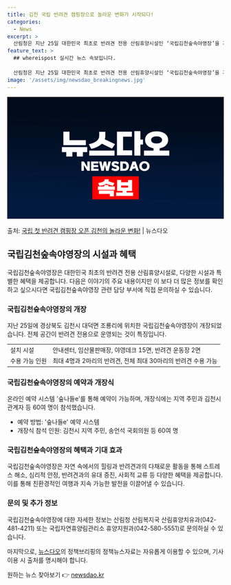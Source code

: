 ```yaml
---
title: 김천 국립 반려견 캠핑장으로 놀라운 변화가 시작되다!
categories:
  - News
excerpt: >
  산림청은 지난 25일 대한민국 최초로 반려견 전용 산림휴양시설인 ‘국립김천숲속야영장’을 개장하는 개장식을 열…
feature_text: >
  ## whereispost 실시간 뉴스 속보입니다.

  산림청은 지난 25일 대한민국 최초로 반려견 전용 산림휴양시설인 ‘국립김천숲속야영장’을 개장하는 개장식을 열…
image: '/assets/img/newsdao_breakingnews.jpg'
---
```


![뉴스다오 속보](/assets/img/newsdao_breakingnews.jpg)

<p>출처: <a href="https://newsdao.kr/4445" rel="dofollow">국립 첫 반려견 캠핑장 오픈 김천의 놀라운 변화!</a> | 뉴스다오</p>

<h2 data-ke-size="size26">국립김천숲속야영장의 시설과 혜택</h2>
<p data-ke-size="size16">국립김천숲속야영장은 대한민국 최초의 반려견 전용 산림휴양시설로, 다양한 시설과 특별한 혜택을 제공합니다. 다음은 이야기의 주요 내용이지만 이 보다 더 많은 정보를 확인하고 싶으시다면 국립김천숲속야영장 관련 담당 부서에 직접 문의하실 수 있습니다.</p>

<h3>국립김천숲속야영장의 개장</h3>
<p data-ke-size="size16">지난 25일에 경상북도 김천시 대덕면 조룡리에 위치한 국립김천숲속야영장이 개장되었습니다. 전체 공간이 반려견 전용으로 운영되는 것이 특징입니다.</p>
<table>
  <tr>
    <td>설치 시설</td>
    <td>안내센터, 임산물판매장, 야영데크 15면, 반려견 운동장 2면</td>
  </tr>
  <tr>
    <td>수용 가능 인원</td>
    <td>최대 4명과 2마리의 반려견, 전체 최대 30마리의 반려견 수용 가능</td>
  </tr>
</table>

<h3>국립김천숲속야영장의 예약과 개장식</h3>
<p data-ke-size="size16">온라인 예약 시스템 '숲나들e'를 통해 예약이 가능하며, 개장식에는 지역 주민과 김천시 관계자 등 60여 명이 참석했습니다.</p>
<ul>
  <li>예약 방법: '숲나들e' 예약 시스템</li>
  <li>개장식 참석 인원: 김천시 지역 주민, 송언석 국회의원 등 60여 명</li>
</ul>

<h3>국립김천숲속야영장의 혜택과 기대 효과</h3>
<p data-ke-size="size16">국립김천숲속야영장은 자연 속에서의 힐링과 반려견과의 다채로운 활동을 통해 스트레스 해소, 심리적 안정, 반려견과의 유대 증진, 사회적 교류 등 다양한 혜택을 제공합니다. 이를 통해 친환경적인 여행과 지속 가능한 발전을 이끌어낼 수 있습니다.</p>

<h3>문의 및 추가 정보</h3>
<p data-ke-size="size16">국립김천숲속야영장에 대한 자세한 정보는 산림청 산림복지국 산림휴양치유과(042-481-4211) 또는 국립자연휴양림관리소 휴양지원과(042-580-5551)로 문의하실 수 있습니다.</p>

마지막으로, <a href="https://newsdao.kr/4445">뉴스다오</a>의 정책브리핑의 정책뉴스자료는 자유롭게 이용할 수 있으며, 기사 이용 시 출처를 명시해야 합니다. 

원하는 뉴스 찾아보기 👉 <a href="https://newsdao.kr" rel="dofollow">newsdao.kr</a>


